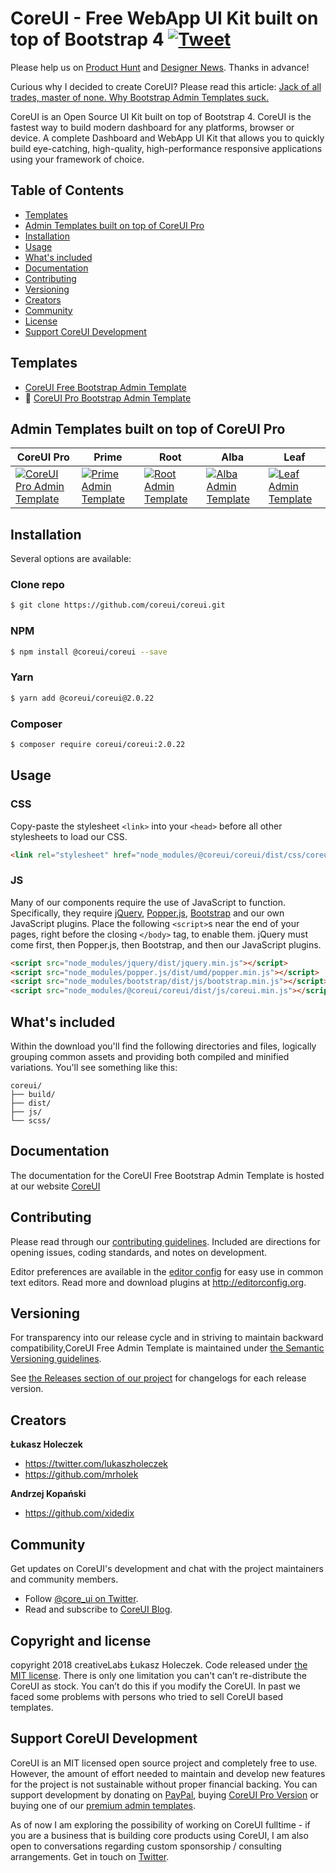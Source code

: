 # CoreUI - Free WebApp UI Kit built on top of Bootstrap 4 [![Tweet](https://img.shields.io/twitter/url/http/shields.io.svg?style=social&logo=twitter)](https://twitter.com/intent/tweet?text=CoreUI%20-%20Free%20Bootstrap%204%20Admin%20Template%20&url=https://coreui.io&hashtags=bootstrap,admin,template,dashboard,panel,free,angular,react,vue)

Please help us on [Product Hunt](https://www.producthunt.com/posts/coreui-open-source-bootstrap-4-admin-template-with-angular-2-react-js-vue-js-support) and [Designer News](https://www.designernews.co/stories/81127). Thanks in advance!

Curious why I decided to create CoreUI? Please read this article: [Jack of all trades, master of none. Why Bootstrap Admin Templates suck.](https://medium.com/@lukaszholeczek/jack-of-all-trades-master-of-none-5ea53ef8a1f#.7eqx1bcd8)

CoreUI is an Open Source UI Kit built on top of Bootstrap 4. CoreUI is the fastest way to build modern dashboard for any platforms, browser or device. A complete Dashboard and WebApp UI Kit that allows you to quickly build eye-catching, high-quality, high-performance responsive applications using your framework of choice.

## Table of Contents

* [Templates](#templates)
* [Admin Templates built on top of CoreUI Pro](#admin-templates-built-on-top-of-coreui-pro)
* [Installation](#installation)
* [Usage](#usage)
* [What's included](#whats-included)
* [Documentation](#documentation)
* [Contributing](#contributing)
* [Versioning](#versioning)
* [Creators](#creators)
* [Community](#community)
* [License](#license)
* [Support CoreUI Development](#support-coreui-development)

## Templates

* [CoreUI Free Bootstrap Admin Template](https://github.com/coreui/coreui-free-bootstrap-admin-template)
* 💪  [CoreUI Pro Bootstrap Admin Template](https://coreui.io/pro/)

## Admin Templates built on top of CoreUI Pro

| CoreUI Pro | Prime | Root | Alba | Leaf |
| --- | --- | --- | --- | --- |
| [![CoreUI Pro Admin Template](https://coreui.io/assets/img/example-coureui.jpg)](https://coreui.io/pro/) | [![Prime Admin Template](https://genesisui.com/assets/img/templates/prime1280.jpg)](https://genesisui.com/admin-templates/bootstrap/prime/?support=1) | [![Root Admin Template](https://genesisui.com/assets/img/templates/root1280.jpg)](https://genesisui.com/admin-templates/bootstrap/root/?support=1) | [![Alba Admin Template](https://genesisui.com/assets/img/templates/alba1280.jpg)](https://genesisui.com/admin-templates/bootstrap/alba/?support=1) | [![Leaf Admin Template](https://genesisui.com/assets/img/templates/leaf1280.jpg)](https://genesisui.com/admin-templates/bootstrap/leaf/?support=1)


## Installation

Several options are available:

### Clone repo

``` bash
$ git clone https://github.com/coreui/coreui.git
```

### NPM

``` bash
$ npm install @coreui/coreui --save
```

### Yarn

``` bash
$ yarn add @coreui/coreui@2.0.22
```

### Composer

``` bash
$ composer require coreui/coreui:2.0.22
```

## Usage

### CSS

Copy-paste the stylesheet `<link>` into your `<head>` before all other stylesheets to load our CSS.

``` html
<link rel="stylesheet" href="node_modules/@coreui/coreui/dist/css/coreui.min.css">
```

### JS

Many of our components require the use of JavaScript to function. Specifically, they require [jQuery](https://jquery.com), [Popper.js](https://popper.js.org/), [Bootstrap](https://getbootstrap.com) and our own JavaScript plugins. Place the following `<script>`s near the end of your pages, right before the closing `</body>` tag, to enable them. jQuery must come first, then Popper.js, then Bootstrap, and then our JavaScript plugins.

``` html
<script src="node_modules/jquery/dist/jquery.min.js"></script>
<script src="node_modules/popper.js/dist/umd/popper.min.js"></script>
<script src="node_modules/bootstrap/dist/js/bootstrap.min.js"></script>
<script src="node_modules/@coreui/coreui/dist/js/coreui.min.js"></script>
```

## What's included

Within the download you'll find the following directories and files, logically grouping common assets and providing both compiled and minified variations. You'll see something like this:

```
coreui/
├── build/
├── dist/
├── js/
└── scss/
```

## Documentation

The documentation for the CoreUI Free Bootstrap Admin Template is hosted at our website [CoreUI](https://coreui.io/)

## Contributing

Please read through our [contributing guidelines](https://github.com/coreui/coreui/blob/master/CONTRIBUTING.md). Included are directions for opening issues, coding standards, and notes on development.

Editor preferences are available in the [editor config](https://github.com/coreui/coreui/blob/master/.editorconfig) for easy use in common text editors. Read more and download plugins at <http://editorconfig.org>.

## Versioning

For transparency into our release cycle and in striving to maintain backward compatibility,CoreUI Free Admin Template is maintained under [the Semantic Versioning guidelines](http://semver.org/).

See [the Releases section of our project](https://github.com/coreui/coreui/releases) for changelogs for each release version.

## Creators

**Łukasz Holeczek**

* <https://twitter.com/lukaszholeczek>
* <https://github.com/mrholek>

**Andrzej Kopański**

* <https://github.com/xidedix>

## Community

Get updates on CoreUI's development and chat with the project maintainers and community members.

- Follow [@core_ui on Twitter](https://twitter.com/core_ui).
- Read and subscribe to [CoreUI Blog](https://coreui.io/blog/).

## Copyright and license

copyright 2018 creativeLabs Łukasz Holeczek. Code released under [the MIT license](https://github.com/coreui/coreui/blob/master/LICENSE).
There is only one limitation you can't can’t re-distribute the CoreUI as stock. You can’t do this if you modify the CoreUI. In past we faced some problems with persons who tried to sell CoreUI based templates.

## Support CoreUI Development

CoreUI is an MIT licensed open source project and completely free to use. However, the amount of effort needed to maintain and develop new features for the project is not sustainable without proper financial backing. You can support development by donating on [PayPal](https://www.paypal.me/holeczek), buying [CoreUI Pro Version](https://coreui.io/pro) or buying one of our [premium admin templates](https://genesisui.com/?support=1).

As of now I am exploring the possibility of working on CoreUI fulltime - if you are a business that is building core products using CoreUI, I am also open to conversations regarding custom sponsorship / consulting arrangements. Get in touch on [Twitter](https://twitter.com/lukaszholeczek).

